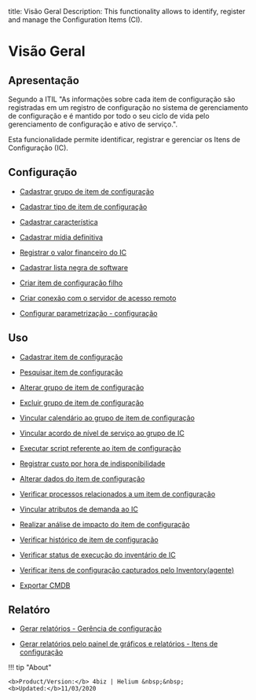 title: Visão Geral
Description: This functionality allows to identify, register and manage the Configuration Items (CI).
# Visão Geral

Apresentação
----------------

Segundo a ITIL "As informações sobre cada item de configuração são registradas em um registro de configuração no sistema de gerenciamento de configuração e é mantido por todo o seu ciclo de vida pelo gerenciamento de configuração e ativo de serviço.".

Esta funcionalidade permite identificar, registrar e gerenciar os Itens de Configuração (IC).

Configuração
-------------

- [Cadastrar grupo de item de configuração](/pt-br/4biz-helium/processes/configuration/configuration/register-configuration-item-group.html)

- [Cadastrar tipo de item de configuração](/pt-br/4biz-helium/processes/configuration/configuration/register-type-ic.html)

- [Cadastrar característica](/pt-br/4biz-helium/processes/configuration/configuration/register-characteristics.html)

- [Cadastrar mídia definitiva](/pt-br/4biz-helium/processes/configuration/configuration/register-definitive-media.html)

- [Registrar o valor financeiro do IC](/pt-br/4biz-helium/processes/configuration/configuration/register-financial-value-ic.html)

- [Cadastrar lista negra de software](/pt-br/4biz-helium/processes/configuration/configuration/register-software-blacklist.html)

- [Criar item de configuração filho](/pt-br/4biz-helium/processes/configuration/configuration/create-configuration-item-related-ic.html)

- [Criar conexão com o servidor de acesso remoto](/pt-br/4biz-helium/processes/configuration/configuration/configure-remote-access.html)

- [Configurar parametrização - configuração](/pt-br/4biz-helium/platform-administration/parameters-list/configure-parametrization-configuration.html)


Uso
-------

- [Cadastrar item de configuração](/pt-br/4biz-helium/processes/configuration/use/register-CI.html)

- [Pesquisar item de configuração](/pt-br/4biz-helium/processes/configuration/use/search-CI.html)

- [Alterar grupo de item de configuração](/pt-br/4biz-helium/processes/configuration/use/change-group-configuration-item.html)

- [Excluir grupo de item de configuração](/pt-br/4biz-helium/processes/configuration/use/delete-group-of-IC.html)

- [Vincular calendário ao grupo de item de configuração](/pt-br/4biz-helium/processes/configuration/use/link-calendar-to-group-of-IC.html)

- [Vincular acordo de nível de serviço ao grupo de IC](/pt-br/4biz-helium/processes/configuration/use/link-SLA-to-CI-group.html)

- [Executar script referente ao item de configuração](/pt-br/4biz-helium/processes/configuration/use/run-script-of-CI.html)

- [Registrar custo por hora de indisponibilidade](/pt-br/4biz-helium/processes/configuration/use/cost-per-hour-unavailability.html)

- [Alterar dados do item de configuração](/pt-br/4biz-helium/processes/configuration/use/change-IC-item-data.html)

- [Verificar processos relacionados a um item de configuração](/pt-br/4biz-helium/processes/configuration/use/CI-processes-related.html)

- [Vincular atributos de demanda ao IC](/pt-br/4biz-helium/processes/configuration/use/link-demand-attributes-to-CI.html)

- [Realizar análise de impacto do item de configuração](/pt-br/4biz-helium/processes/configuration/use/configuration-item-impact.html)

- [Verificar histórico de item de configuração](/pt-br/4biz-helium/processes/configuration/use/CI-history.html)

- [Verificar status de execução do inventário de IC](/pt-br/4biz-helium/processes/configuration/use/verify-status-inventory.html)

- [Verificar itens de configuração capturados pelo Inventory(agente)](/pt-br/4biz-helium/processes/configuration/use/CI-captured-by-inventory.html)

- [Exportar CMDB](/pt-br/4biz-helium/processes/configuration/use/export-CMDB.html)


Relatóro
----------

- [Gerar relatórios - Gerência de configuração](/pt-br/4biz-helium/processes/configuration/use/generate-report-configuration-management.html)

- [Gerar relatórios pelo painel de gráficos e relatórios - Itens de configuração](/pt-br/4biz-helium/processes/configuration/use/generate-reports-charts-panel-ic.html)

!!! tip "About"

    <b>Product/Version:</b> 4biz | Helium &nbsp;&nbsp;
    <b>Updated:</b>11/03/2020


